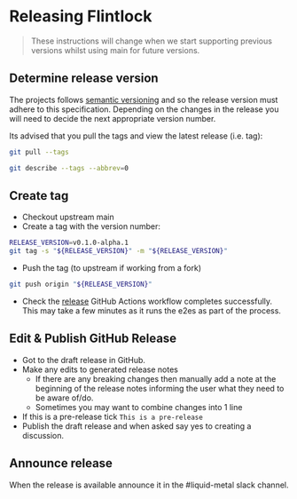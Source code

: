 # Releasing Flintlock

> These instructions will change when we start supporting previous versions whilst using main for future versions.

## Determine release version

The projects follows [semantic versioning](https://semver.org/#semantic-versioning-200) and so the release version must adhere to this specification. Depending on the changes in the release you will need to decide the next appropriate version number.

Its advised that you pull the tags and view the latest release (i.e. tag):

```bash
git pull --tags

git describe --tags --abbrev=0
```

## Create tag

* Checkout upstream main
* Create a tag with the version number:

```bash
RELEASE_VERSION=v0.1.0-alpha.1
git tag -s "${RELEASE_VERSION}" -m "${RELEASE_VERSION}"
```

* Push the tag (to upstream if working from a fork)

``` bash
git push origin "${RELEASE_VERSION}"
```

* Check the [release](https://github.com/weaveworks/flintlock/actions/workflows/release.yml) GitHub Actions workflow completes successfully.
  This may take a few minutes as it runs the e2es as part of the process.

## Edit & Publish GitHub Release

* Got to the draft release in GitHub.
* Make any edits to generated release notes
  * If there are any breaking changes then manually add a note at the beginning of the release notes informing the user what they need to be aware of/do.
  * Sometimes you may want to combine changes into 1 line
* If this is a pre-release tick `This is a pre-release`
* Publish the draft release and when asked say yes to creating a discussion.

## Announce release

When the release is available announce it in the #liquid-metal slack channel.
